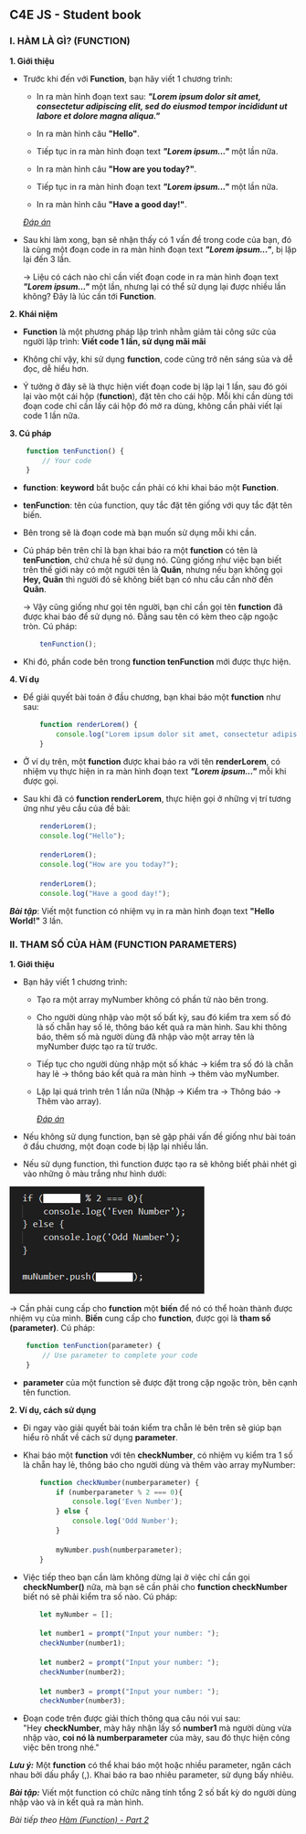 ## C4E JS - Student book

### I. HÀM LÀ GÌ? (FUNCTION)
**1. Giới thiệu**
-   Trước khi đến với **Function**, bạn hãy viết 1 chương trình:
    -   In ra màn hình đoạn text sau: ***"Lorem ipsum dolor sit amet, consectetur adipiscing elit, sed do eiusmod tempor incididunt ut labore et dolore magna aliqua."***

    -   In ra màn hình câu **"Hello"**.

    -   Tiếp tục in ra màn hình đoạn text ***"Lorem ipsum..."*** một lần nữa.

    -   In ra màn hình câu **"How are you today?"**.

    -   Tiếp tục in ra màn hình đoạn text ***"Lorem ipsum..."*** một lần nữa.

    -   In ra màn hình câu **"Have a good day!"**.

    *[Đáp án](result-2.md)*

-   Sau khi làm xong, bạn sẽ nhận thấy có 1 vấn đề trong code của bạn, đó là cùng một đoạn code in ra màn hình đoạn text ***"Lorem ipsum..."***, bị lặp lại đến 3 lần.


    &rarr; Liệu có cách nào chỉ cần viết đoạn code in ra màn hình đoạn text ***"Lorem ipsum..."*** một lần, nhưng lại có thể sử dụng lại được nhiều lần không? Đây là lúc cần tới **Function**.

**2. Khái niệm**

-   **Function** là một phương pháp lập trình nhằm giảm tải công sức của người lập trình: **Viết code 1 lần, sử dụng mãi mãi**

-   Không chỉ vậy, khi sử dụng **function**, code cũng trở nên sáng sủa và dễ đọc, dễ hiểu hơn.

-   Ý tưởng ở đây sẽ là thực hiện viết đoạn code bị lặp lại 1 lần, sau đó gói lại vào một cái hộp (**function**), đặt tên cho cái hộp. Mỗi khi cần dùng tới đoạn code chỉ cần lấy cái hộp đó mở ra dùng, không cần phải viết lại code 1 lần nữa.


**3. Cú pháp**

``` javascript
    function tenFunction() {
        // Your code
    }
```

-   **function**: **keyword** bắt buộc cần phải có khi khai báo một **Function**.

-   **tenFunction**: tên của function, quy tắc đặt tên giống với quy tắc đặt tên biến.

-   Bên trong sẽ là đoạn code mà bạn muốn sử dụng mỗi khi cần.

-   Cú pháp bên trên chỉ là bạn khai báo ra một **function** có tên là **tenFunction**, chứ chưa hề sử dụng nó. Cũng giống như việc bạn biết trên thế giới này có một người tên là **Quân**, nhưng nếu bạn không gọi **Hey, Quân** thì người đó sẽ không biết bạn có nhu cầu cần nhờ đến **Quân**.

    &rarr; Vậy cũng giống như gọi tên người, bạn chỉ cần gọi tên **function** đã được khai báo để sử dụng nó. Đằng sau tên có kèm theo cặp ngoặc tròn. Cú pháp:

    ``` javascript
        tenFunction();
    ```
-   Khi đó, phần code bên trong **function tenFunction** mới được thực hiện.

**4. Ví dụ**

-   Để giải quyết bài toán ở đầu chương, bạn khai báo một **function** như sau:
    ``` javascript
        function renderLorem() {
            console.log("Lorem ipsum dolor sit amet, consectetur adipiscing elit, sed do eiusmod tempor incididunt ut labore et dolore magna aliqua.");
        }
    ```

-   Ở ví dụ trên, một **function** được khai báo ra với tên **renderLorem**, có nhiệm vụ thực hiện in ra màn hình đoạn text ***"Lorem ipsum..."*** mỗi khi được gọi.

-   Sau khi đã có **function renderLorem**, thực hiện gọi ở những vị trí tương ứng như yêu cầu của đề bài:

    ``` javascript
        renderLorem();
        console.log("Hello");

        renderLorem();
        console.log("How are you today?");

        renderLorem();
        console.log("Have a good day!");
    ```

***Bài tập***: Viết một function có nhiệm vụ in ra màn hình đoạn text **"Hello World!"** 3 lần.

### II. THAM SỐ CỦA HÀM (FUNCTION PARAMETERS)

**1. Giới thiệu**
-   Bạn hãy viết 1 chương trình:

    -   Tạo ra một array myNumber không có phần tử nào bên trong.

    -   Cho người dùng nhập vào một số bất kỳ, sau đó kiểm tra xem số đó là số chẵn hay số lẻ, thông báo kết quả ra màn hình. Sau khi thông báo, thêm số mà người dùng đã nhập vào một array tên là myNumber được tạo ra từ trước. 

    -   Tiếp tục cho người dùng nhập một số khác &rarr; kiểm tra số đó là chẵn hay lẻ &rarr; thông báo kết quả ra màn hình &rarr; thêm vào myNumber.


    -   Lặp lại quá trình trên 1 lần nữa (Nhập &rarr; Kiểm tra &rarr; Thông báo &rarr; Thêm vào array).

        *[Đáp án](result-1.md)*

-   Nếu không sử dụng function, bạn sẽ gặp phải vấn đề giống như bài toán ở đầu chương, một đoạn code bị lặp lại nhiều lần.

-   Nếu sử dụng function, thì function được tạo ra sẽ không biết phải nhét gì vào những ô màu trắng như hình dưới:

![Function-Img](../images/function/function_img_1.png) 

&rarr; Cần phải cung cấp cho **function** một **biến** để nó có thể hoàn thành được nhiệm vụ của mình. **Biến** cung cấp cho **function**, được gọi là **tham số (parameter)**. Cú pháp:  

``` javascript
    function tenFunction(parameter) {
        // Use parameter to complete your code
    }
```

-   **parameter** của một function sẽ được đặt trong cặp ngoặc tròn, bên cạnh tên function.

**2. Ví dụ, cách sử dụng**

-   Đi ngay vào giải quyết bài toán kiểm tra chẵn lẻ bên trên sẽ giúp bạn hiểu rõ nhất về cách sử dụng **parameter**.

-   Khai báo một **function** với tên **checkNumber**, có nhiệm vụ kiểm tra 1 số là chẵn hay lẻ, thông báo cho người dùng và thêm vào array myNumber:
    ``` javascript
        function checkNumber(numberparameter) {
            if (numberparameter % 2 === 0){
                console.log('Even Number');
            } else {
                console.log('Odd Number');
            }

            myNumber.push(numberparameter);
        }
    ```

-   Việc tiếp theo bạn cần làm không dừng lại ở việc chỉ cần gọi **checkNumber()** nữa, mà bạn sẽ cần phải cho **function checkNumber** biết nó sẽ phải kiểm tra số nào. Cú pháp:
    ``` javascript
        let myNumber = [];

        let number1 = prompt("Input your number: ");
        checkNumber(number1);

        let number2 = prompt("Input your number: ");
        checkNumber(number2);
        
        let number3 = prompt("Input your number: ");
        checkNumber(number3);
    ```

-   Đoạn code trên được giải thích thông qua câu nói vui sau:  
    "Hey **checkNumber**, mày hãy nhận lấy số **number1** mà người dùng vừa nhập vào, **coi nó là numberparameter** của mày, sau đó thực hiện công việc bên trong nhé."

***Lưu ý:*** Một **function** có thể khai báo một hoặc nhiều parameter, ngăn cách nhau bởi dấu phẩy (,). Khai báo ra bao nhiêu parameter, sử dụng bấy nhiêu.

***Bài tập:*** Viết một function có chức năng tính tổng 2 số bất kỳ do người dùng nhập vào và in kết quả ra màn hình.

*Bài tiếp theo [Hàm (Function) - Part 2](../function/function-part2.md)*

